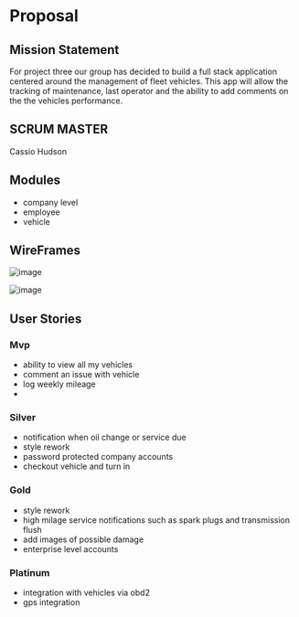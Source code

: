 # Proposal

## Mission Statement

For project three our group has decided to build a full stack application centered around the management of fleet vehicles. This app will allow the tracking of maintenance, last operator and the ability to add comments on the the vehicles performance.

## SCRUM MASTER

Cassio Hudson

## Modules

- company level
- employee
- vehicle

## WireFrames

![image](https://user-images.githubusercontent.com/62086912/90189293-c0911d00-dd71-11ea-8994-5953a43b6add.png)

![image](https://user-images.githubusercontent.com/62086912/90189351-dd2d5500-dd71-11ea-98dd-21b8d77d8225.png)

## User Stories

### Mvp

- ability to view all my vehicles
- comment an issue with vehicle
- log weekly mileage
-

### Silver

- notification when oil change or service due
- style rework
- password protected company accounts
- checkout vehicle and turn in

### Gold

- style rework
- high milage service notifications such as spark plugs and transmission flush
- add images of possible damage
- enterprise level accounts

### Platinum

- integration with vehicles via obd2
- gps integration
